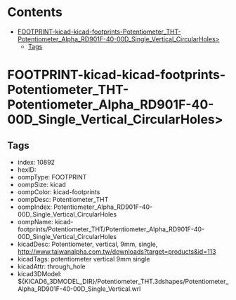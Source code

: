 



Contents
========

* [FOOTPRINT-kicad-kicad-footprints-Potentiometer_THT-Potentiometer_Alpha_RD901F-40-00D_Single_Vertical_CircularHoles>](#footprint-kicad-kicad-footprints-potentiometer_tht-potentiometer_alpha_rd901f-40-00d_single_vertical_circularholes)
	* [Tags](#tags)

# FOOTPRINT-kicad-kicad-footprints-Potentiometer_THT-Potentiometer_Alpha_RD901F-40-00D_Single_Vertical_CircularHoles>

## Tags

- index: 10892
- hexID: 
- oompType: FOOTPRINT
- oompSize: kicad
- oompColor: kicad-footprints
- oompDesc: Potentiometer_THT
- oompIndex: Potentiometer_Alpha_RD901F-40-00D_Single_Vertical_CircularHoles
- oompName: kicad-footprints/Potentiometer_THT/Potentiometer_Alpha_RD901F-40-00D_Single_Vertical_CircularHoles
- kicadDesc: Potentiometer, vertical, 9mm, single, http://www.taiwanalpha.com.tw/downloads?target=products&id=113
- kicadTags: potentiometer vertical 9mm single
- kicadAttr: through_hole
- kicad3DModel: ${KICAD6_3DMODEL_DIR}/Potentiometer_THT.3dshapes/Potentiometer_Alpha_RD901F-40-00D_Single_Vertical.wrl

